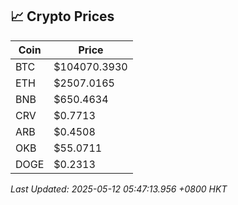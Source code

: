 ## 📈 Crypto Prices

| Coin | Price |
| ---- | ----- |
| BTC | $104070.3930 |
| ETH | $2507.0165 |
| BNB | $650.4634 |
| CRV | $0.7713 |
| ARB | $0.4508 |
| OKB | $55.0711 |
| DOGE | $0.2313 |

_Last Updated: 2025-05-12 05:47:13.956 +0800 HKT_
